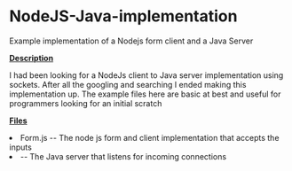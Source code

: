 # NodeJS-Java-implementation
Example implementation of a Nodejs form client and a Java Server

<b><u>Description</u></b>

I had been looking for a NodeJs client to Java server implementation using sockets. After all the googling and searching I ended making this implementation up. The example files here are basic at best and useful for programmers looking for an initial scratch 

<b><u>Files</u></b>
<li>Form.js -- The node js form and client implementation that accepts the inputs </li>
<li> -- The Java server that listens for incoming connections </li>


